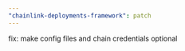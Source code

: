 ```yaml
---
"chainlink-deployments-framework": patch
---
```


fix: make config files and chain credentials optional

